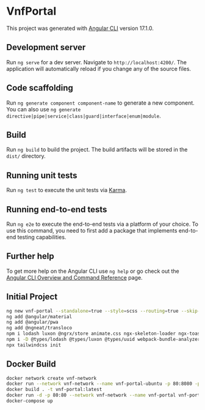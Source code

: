 # VnfPortal

This project was generated with [Angular CLI](https://github.com/angular/angular-cli) version 17.1.0.

## Development server

Run `ng serve` for a dev server. Navigate to `http://localhost:4200/`. The application will automatically reload if you change any of the source files.

## Code scaffolding

Run `ng generate component component-name` to generate a new component. You can also use `ng generate directive|pipe|service|class|guard|interface|enum|module`.

## Build

Run `ng build` to build the project. The build artifacts will be stored in the `dist/` directory.

## Running unit tests

Run `ng test` to execute the unit tests via [Karma](https://karma-runner.github.io).

## Running end-to-end tests

Run `ng e2e` to execute the end-to-end tests via a platform of your choice. To use this command, you need to first add a package that implements end-to-end testing capabilities.

## Further help

To get more help on the Angular CLI use `ng help` or go check out the [Angular CLI Overview and Command Reference](https://angular.io/cli) page.


## Initial Project

```bash
ng new vnf-portal --standalone=true --style=scss --routing=true --skip-git=true --ssr=false
ng add @angular/material
ng add @angular/pwa
ng add @ngneat/transloco
npm i lodash luxon @ngrx/store animate.css ngx-skeleton-loader ngx-toastr uuid zod
npm i -D @types/lodash @types/luxon @types/uuid webpack-bundle-analyzer tailwindcss postcss autoprefixer tailwind-merge
npx tailwindcss init
```

## Docker Build

```bash
docker network create vnf-network
docker run --network vnf-network --name vnf-portal-ubuntu -p 80:8080 -p 443:8443 -p 22:22 -itd ubuntu:latest
docker build . -t vnf-portal:latest
docker run -d -p 80:80 --network vnf-network --name vnf-portal vnf-portal:latest
docker-compose up
```
